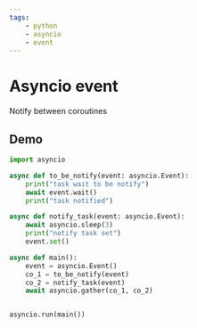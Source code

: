 ```yaml
---
tags:
    - python
    - asyncio
    - event
---
```


# Asyncio event
Notify between coroutines

## Demo

```python title="event_demo.py" linenums="1" hl_lines="5 11 14"
import asyncio

async def to_be_notify(event: asyncio.Event):
    print("task wait to be notify")
    await event.wait()
    print("task notified")

async def notify_task(event: asyncio.Event):
    await asyncio.sleep(3)
    print("notify task set")
    event.set()

async def main():
    event = asyncio.Event()
    co_1 = to_be_notify(event)
    co_2 = notify_task(event)
    await asyncio.gather(co_1, co_2)


asyncio.run(main())

```

